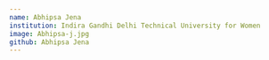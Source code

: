 ```yaml
---
name: Abhipsa Jena
institution: Indira Gandhi Delhi Technical University for Women
image: Abhipsa-j.jpg
github: Abhipsa Jena
---
```


